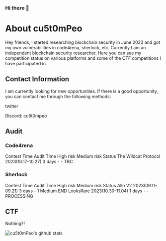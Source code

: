 ### Hi there 👋
# About cu5t0mPeo
Hey friends, I started researching blockchain security in June 2023 and got my own vulnerabilities in code4rena, sherlock, etc. Currently I am an independent blockchain security researcher. Here you can see my competition status on various platforms and some of the CTF competitions I have participated in.

## Contact Information
I am currently looking for new opportunities. If there is a good opportunity, you can contact me through the following methods:

twitter

Discord: cu5t0mpeo

## Audit
### Code4rena
Contest	Time	Audit Time	High risk	Medium risk	Status
The Wildcat Protocol	2023(10.17-10.27)	3 days	-	-	TBC
### Sherlock
Contest	Time	Audit Time	High risk	Medium risk	Status
Allo V2	2023(09.11-09.21)	3 days	-	1 Medium	END
LooksRare	2023(10.30-11.04)	1 days	-	-	PROCESSING
## CTF
Nothing?!
<!--
**cu5t0mPeo/cu5t0mPeo** is a ✨ _special_ ✨ repository because its `README.md` (this file) appears on your GitHub profile.

Here are some ideas to get you started:

- 🔭 I’m currently working on ...
- 🌱 I’m currently learning ...
- 👯 I’m looking to collaborate on ...
- 🤔 I’m looking for help with ...
- 💬 Ask me about ...
- 📫 How to reach me: ...
- 😄 Pronouns: ...
- ⚡ Fun fact: ...
--> 
![cu5t0mPeo's github stats](https://github-readme-stats.vercel.app/api?username=cu5t0mPeo&show_icons=true&hide_border=true)
